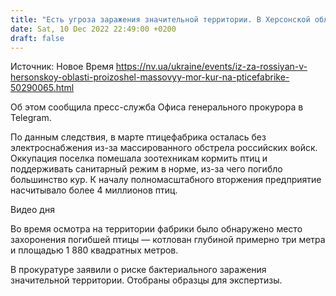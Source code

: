 ```yaml
---
title: "Есть угроза заражения значительной территории. В Херсонской области из-за массовых обстрелов оккупантов произошел массовый мор птиц"
date: Sat, 10 Dec 2022 22:49:00 +0200
draft: false
---
```

Источник: Новое Время https://nv.ua/ukraine/events/iz-za-rossiyan-v-hersonskoy-oblasti-proizoshel-massovyy-mor-kur-na-pticefabrike-50290065.html


Об этом сообщила пресс-служба Офиса генерального прокурора в Telegram.

По данным следствия, в марте птицефабрика осталась без электроснабжения из-за массированного обстрела российских войск. Оккупация поселка помешала зоотехникам кормить птиц и поддерживать санитарный режим в норме, из-за чего погибло большинство кур. К началу полномасштабного вторжения предприятие насчитывало более 4 миллионов птиц.

 Видео дня   

Во время осмотра на территории фабрики было обнаружено место захоронения погибшей птицы — котлован глубиной примерно три метра и площадью 1 880 квадратных метров.

В прокуратуре заявили о риске бактериального заражения значительной территории. Отобраны образцы для экспертизы.
